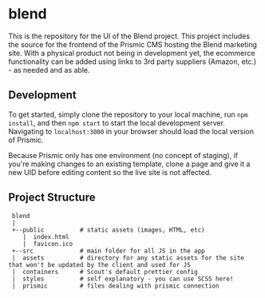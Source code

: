 # blend

This is the repository for the UI of the Blend project. This project includes the source for the frontend of the Prismic CMS hosting the Blend marketing site. With a physical product not being in development yet, the ecommerce functionality can be added using links to 3rd party suppliers (Amazon, etc.) - as needed and as able.

## Development

To get started, simply clone the repository to your local machine, run `npm install`, and then `npm start` to start the local development server. Navigating to `localhost:3000` in your browser should load the local version of Prismic.

Because Prismic only has one environment (no concept of staging), if you're making changes to an existing template, clone a page and give it a new UID before editing content so the live site is not affected.

## Project Structure

```
 blend
 |
 +--public          # static assets (images, HTML, etc)
    |  index.html
    |  favicon.ico
 +--src             # main folder for all JS in the app
 |  assets          # directory for any static assets for the site that won't be updated by the client and used for JS
 |  containers      # Scout's default prettier config
 |  styles          # self explanatory - you can use SCSS here!
 |  prismic         # files dealing with prismic connection
```
